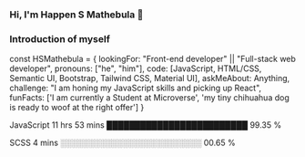 ### Hi, I'm Happen S Mathebula 👋

### Introduction of myself

const HSMathebula = {
  lookingFor: "Front-end developer" || "Full-stack web developer",
  pronouns: ["he", "him"],
  code: [JavaScript, HTML/CSS, Semantic UI, Bootstrap, Tailwind CSS, Material UI],
  askMeAbout: Anything,
  challenge: "I am honing my JavaScript skills and picking up React",
  funFacts: ['I am currently a Student at Microverse', 
  'my tiny chihuahua dog is ready to woof at the right offer']
}

JavaScript   11 hrs 53 mins  █████████████████████████   99.35 %

SCSS         4 mins          ░░░░░░░░░░░░░░░░░░░░░░░░░   00.65 %
